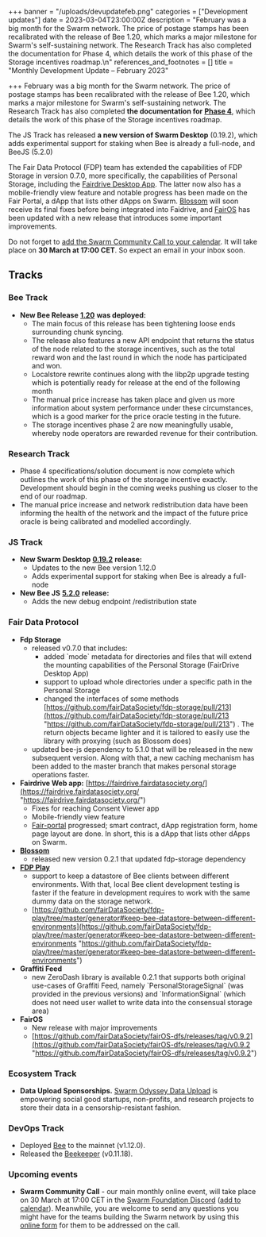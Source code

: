 +++
banner = "/uploads/devupdatefeb.png"
categories = ["Development updates"]
date = 2023-03-04T23:00:00Z
description = "February was a big month for the Swarm network. The price of postage stamps has been recalibrated with the release of Bee 1.20, which marks a major milestone for Swarm's self-sustaining network. The Research Track has also completed the documentation for Phase 4, which details the work of this phase of the Storage incentives roadmap.\n"
references_and_footnotes = []
title = "Monthly Development Update –  February 2023"

+++
February was a big month for the Swarm network. The price of postage stamps has been recalibrated with the release of Bee 1.20, which marks a major milestone for Swarm's self-sustaining network. The Research Track has also completed **the documentation for** [**Phase 4**](https://blog.ethswarm.org/foundation/2022/towards-the-world-computer.-the-swarm-network-upgrade-has-started./), which details the work of this phase of the Storage incentives roadmap.

The JS Track has released **a new version of Swarm Desktop** (0.19.2), which adds experimental support for staking when Bee is already a full-node, and BeeJS (5.2.0)

The Fair Data Protocol (FDP) team has extended the capabilities of FDP Storage in version 0.7.0, more specifically, the capabilities of Personal Storage, including the [Fairdrive Desktop App](https://fairdatasociety.github.io/fairdrive-desktop-app/). The latter now also has a mobile-friendly view feature and notable progress has been made on the Fair Portal, a dApp that lists other dApps on Swarm. [Blossom](https://github.com/fairDataSociety/blossom) will soon receive its final fixes before being integrated into Faidrive, and [FairOS](https://github.com/fairDataSociety/fairOS-dfs/releases/tag/v0.9.2) has been updated with a new release that introduces some important improvements.

Do not forget to [add the Swarm Community Call to your calendar](https://www.addevent.com/event/On16281759). It will take place on **30 March at 17:00 CET**. So expect an email in your inbox soon.

## Tracks

### **Bee Track**

* **New Bee Release** [**1.20**](https://github.com/ethersphere/bee/releases/tag/v1.12.0) **was deployed:**
  * The main focus of this release has been tightening loose ends surrounding chunk syncing.
  * The release also features a new API endpoint that returns the status of the node related to the storage incentives, such as the total reward won and the last round in which the node has participated and won.
  * Localstore rewrite continues along with the libp2p upgrade testing which is potentially ready for release at the end of the following month
  * The manual price increase has taken place and given us more information about system performance under these circumstances, which is a good marker for the price oracle testing in the future.
  * The storage incentives phase 2 are now meaningfully usable, whereby node operators are rewarded revenue for their contribution.

### **Research Track**

* Phase 4 specifications/solution document is now complete which outlines the work of this phase of the storage incentive exactly. Development should begin in the coming weeks pushing us closer to the end of our roadmap.
* The manual price increase and network redistribution data have been informing the health of the network and the impact of the future price oracle is being calibrated and modelled accordingly.

### **JS Track**

* **New Swarm Desktop** [**0.19.2**](https://github.com/ethersphere/swarm-desktop/releases/tag/v0.19.2) **release:**
  * Updates to the new Bee version 1.12.0
  * Adds experimental support for staking when Bee is already a full-node
* **New Bee JS** [**5.2.0**](https://github.com/ethersphere/bee-js/releases/tag/v5.2.0) **release:**
  * Adds the new debug endpoint /redistribution state

### **Fair Data Protocol**

* **Fdp Storage**
  * released v0.7.0 that includes:
    * added \`mode\` metadata for directories and files that will extend the mounting capabilities of the Personal Storage (FairDrive Desktop App)
    * support to upload whole directories under a specific path in the Personal Storage
    * changed the interfaces of some methods [https://github.com/fairDataSociety/fdp-storage/pull/213](https://github.com/fairDataSociety/fdp-storage/pull/213 "https://github.com/fairDataSociety/fdp-storage/pull/213") . The return objects became lighter and it is tailored to easily use the library with proxying (such as Blossom does)
  * updated bee-js dependency to 5.1.0 that will be released in the new subsequent version. Along with that, a new caching mechanism has been added to the master branch that makes personal storage operations faster.
* **Fairdrive Web app:** [https://fairdrive.fairdatasociety.org/](https://fairdrive.fairdatasociety.org/ "https://fairdrive.fairdatasociety.org/")
  * Fixes for reaching Consent Viewer app
  * Mobile-friendly view feature
  * [Fair-portal](https://github.com/fairDataSociety/fair-portal) progressed; smart contract, dApp registration form, home page layout are done. In short, this is a dApp that lists other dApps on Swarm.
* [**Blossom**](https://github.com/fairDataSociety/blossom)
  * released new version 0.2.1 that updated fdp-storage dependency
* [**FDP Play**](https://github.com/fairDataSociety/fdp-play)
  * support to keep a datastore of Bee clients between different environments. With that, local Bee client development testing is faster if the feature in development requires to work with the same dummy data on the storage network.
  * [https://github.com/fairDataSociety/fdp-play/tree/master/generator#keep-bee-datastore-between-different-environments](https://github.com/fairDataSociety/fdp-play/tree/master/generator#keep-bee-datastore-between-different-environments "https://github.com/fairDataSociety/fdp-play/tree/master/generator#keep-bee-datastore-between-different-environments")
* **Graffiti Feed**
  * new ZeroDash library is available 0.2.1 that supports both original use-cases of Graffiti Feed, namely \`PersonalStorageSignal\` (was provided in the previous versions) and \`InformationSignal\` (which does not need user wallet to write data into the consensual storage area)
* **FairOS**
  * New release with major improvements
  * [https://github.com/fairDataSociety/fairOS-dfs/releases/tag/v0.9.2](https://github.com/fairDataSociety/fairOS-dfs/releases/tag/v0.9.2 "https://github.com/fairDataSociety/fairOS-dfs/releases/tag/v0.9.2")

### **Ecosystem Track**

* **Data Upload Sponsorships.** [Swarm Odyssey Data Upload](http://my.ethswarm.org/uploads) is empowering social good startups, non-profits, and research projects to store their data in a censorship-resistant fashion.

### **DevOps Track**

* Deployed [Bee](https://github.com/ethersphere/bee) to the mainnet (v1.12.0).
* Released the [Beekeeper](https://github.com/ethersphere/beekeeper) (v0.11.18).

### **Upcoming events**

* **Swarm Community Call** - our main monthly online event, will take place on 30 March at 17:00 CET in the [Swarm Foundation Discord](https://discord.com/channels/799027393297514537/801438093927776286) ([add to calendar](https://www.addevent.com/event/On16281759)). Meanwhile, you are welcome to send any questions you might have for the teams building the Swarm network by using this [online form](https://airtable.com/shrBRyrMkXFsJvLS3) for them to be addressed on the call.